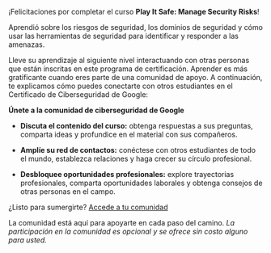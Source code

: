 
¡Felicitaciones por completar el curso **Play It Safe: Manage Security Risks**!

Aprendió sobre los riesgos de seguridad, los dominios de seguridad y cómo usar las herramientas de seguridad para identificar y responder a las amenazas.

Lleve su aprendizaje al siguiente nivel interactuando con otras personas que están inscritas en este programa de certificación. Aprender es más gratificante cuando eres parte de una comunidad de apoyo. A continuación, te explicamos cómo puedes conectarte con otros estudiantes en el Certificado de Ciberseguridad de Google:

**Únete a la comunidad de ciberseguridad de Google**

- **Discuta el contenido del curso:** obtenga respuestas a sus preguntas, comparta ideas y profundice en el material con sus compañeros.
    
- **Amplíe su red de contactos:** conéctese con otros estudiantes de todo el mundo, establezca relaciones y haga crecer su círculo profesional.
    
- **Desbloquee oportunidades profesionales:** explore trayectorias profesionales, comparta oportunidades laborales y obtenga consejos de otras personas en el campo.
    

¿Listo para sumergirte? [Accede a tu comunidad](https://www.coursera.support/s/group-invite?id=MEY5VkgwMDAwMDAwMWMxMEFB)

La comunidad está aquí para apoyarte en cada paso del camino. _La participación en la comunidad es opcional y se ofrece sin costo alguno para usted._

